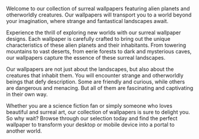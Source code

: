 <!--
Write me content for website with wallpaper "A surreal landscape of alien planets and strange, otherworldly creatures."
-->

<!--font:Poppins-->

Welcome to our collection of surreal wallpapers featuring alien planets and otherworldly creatures. Our wallpapers will transport you to a world beyond your imagination, where strange and fantastical landscapes await.

Experience the thrill of exploring new worlds with our surreal wallpaper designs. Each wallpaper is carefully crafted to bring out the unique characteristics of these alien planets and their inhabitants. From towering mountains to vast deserts, from eerie forests to dark and mysterious caves, our wallpapers capture the essence of these surreal landscapes.

Our wallpapers are not just about the landscapes, but also about the creatures that inhabit them. You will encounter strange and otherworldly beings that defy description. Some are friendly and curious, while others are dangerous and menacing. But all of them are fascinating and captivating in their own way.

Whether you are a science fiction fan or simply someone who loves beautiful and surreal art, our collection of wallpapers is sure to delight you. So why wait? Browse through our selection today and find the perfect wallpaper to transform your desktop or mobile device into a portal to another world.
